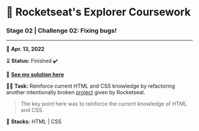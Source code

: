 # 🚀 Rocketseat's Explorer Coursework

### Stage 02 | Challenge 02: Fixing bugs!

---

📅 **Apr. 13, 2022**

⏳ **Status:** Finished ✔️

🔗 **[See my solution here](https://github.com/victorsgb/explorer/commit/bebf9ab428068a2bafba5475f0d4f70e2ab5cc8b/)**

👨‍💻 **Task:** Reinforce current HTML and CSS knowledge by refactoring another intentionally broken [project](https://github.com/victorsgb/explorer/commit/6c9ce5ce971d5f750d7672c2ca46d5c0f5dcf222/) given by Rocketseat.

> The key point here was to reinforce the current knowledge of HTML and CSS.
 
🌱 **Stacks:** HTML | CSS